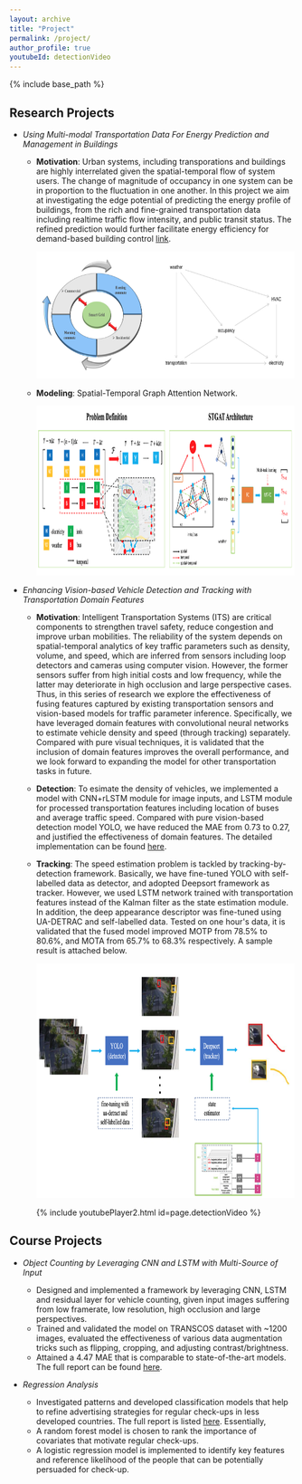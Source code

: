 ```yaml
---
layout: archive
title: "Project"
permalink: /project/
author_profile: true
youtubeId: detectionVideo
---
```


{% include base_path %}


Research Projects 
--------------
* *Using Multi-modal Transportation Data For Energy Prediction and Management in Buildings*
  * **Motivation**: Urban systems, including transporations and buildings are highly interrelated given the spatial-temporal flow of system users. The change of magnitude of occupancy in one system can be in proportion to the fluctuation in one another. In this project we aim at investigating the edge potential of predicting the energy profile of buildings, from the rich and fine-grained transportation data including realtime traffic flow intensity, and public transit status. The refined prediction would further facilitate energy efficiency for demand-based building control [link](https://www.nsf.gov/awardsearch/showAward?AWD_ID=1637222). 

      <p align="center"><img width="650" height="225" src='/images/transResearch/motivation.png'></p>
      
  * **Modeling**: Spatial-Temporal Graph Attention Network. 


      <p align="center"><img width="900" height="300" src='/images/transResearch/STGAT.png'></p>


* *Enhancing Vision-based Vehicle Detection and Tracking with Transportation Domain Features*
  * **Motivation**: Intelligent Transportation Systems (ITS) are critical components to strengthen travel safety, reduce congestion and improve urban mobilities. The reliability of the system depends on spatial-temporal analytics of key traffic parameters such as density, volume, and speed, which are inferred from sensors including loop detectors and cameras using computer vision. However, the former sensors suffer from high initial costs and low frequency, while the latter may deteriorate in high occlusion and large perspective cases. Thus, in this series of research we explore the effectiveness of fusing features captured by existing transportation sensors and vision-based models for traffic parameter inference. Specifically, we have leveraged domain features with convolutional neural networks to estimate vehicle density and speed (through tracking) separately. Compared with pure visual techniques, it is validated that the inclusion of domain features improves the overall performance, and we look forward to expanding the model for other transportation tasks in future.
 
  * **Detection**: To esimate the density of vehicles, we implemented a model with CNN+rLSTM module for image inputs, and LSTM module for processed transportation features including location of buses and average traffic speed. Compared with pure vision-based detection model YOLO, we have reduced the MAE from 0.73 to 0.27, and justified the effectiveness of domain features. The detailed implementation can be found [here](https://milanlx.github.io/files/trans_detection.pdf). 


  * **Tracking**: The speed estimation problem is tackled by tracking-by-detection framework. Basically, we have fine-tuned YOLO with self-labelled data as detector, and adopted Deepsort framework as tracker. However, we used LSTM network trained with transportation features instead of the Kalman filter as the state estimation module. In addition, the deep appearance descriptor was fine-tuned using UA-DETRAC and self-labelled data. Tested on one hour's data, it is validated that the fused model improved MOTP from 78.5% to 80.6%, and MOTA from 65.7% to 68.3% respectively. A sample result is attached below. 
                                 <p align="center"><img width="800" height="415" src='/images/tracking_framework.png'></p>
                                                   {% include youtubePlayer2.html id=page.detectionVideo %}


Course Projects 
------------- 
* *Object Counting by Leveraging CNN and LSTM with Multi-Source of Input*
  - Designed and implemented a framework by leveraging CNN, LSTM and residual layer for vehicle counting, given input images suffering from low framerate, low resolution, high occlusion and large perspectives. 
  - Trained and validated the model on TRANSCOS dataset with ~1200 images, evaluated the effectiveness of various data augmentation tricks such as flipping, cropping, and adjusting contrast/brightness. 
  - Attained a 4.47 MAE that is comparable to state-of-the-art models. The full report can be found [here](https://milanlx.github.io/files/10707_project.pdf). 

* *Regression Analysis*
  - Investigated patterns and developed classification models that help to refine advertising strategies for regular check-ups in less developed countries. The full report is listed [here](https://milanlx.github.io/files/36707_project3.pdf). Essentially,
  - A random forest model is chosen to rank the importance of covariates that motivate regular check-ups.
  - A logistic regression model is implemented to identify key features and reference likelihood of the people that can be potentially persuaded for check-up. 

